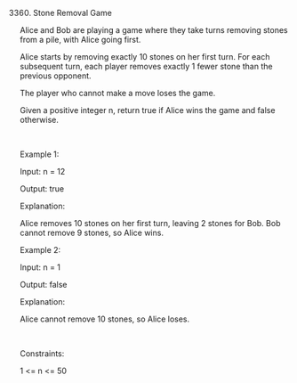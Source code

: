 3360. Stone Removal Game

Alice and Bob are playing a game where they take turns removing stones from a pile, with Alice going first.

Alice starts by removing exactly 10 stones on her first turn.
For each subsequent turn, each player removes exactly 1 fewer stone than the previous opponent.

The player who cannot make a move loses the game.

Given a positive integer n, return true if Alice wins the game and false otherwise.

 

Example 1:

Input: n = 12

Output: true

Explanation:

Alice removes 10 stones on her first turn, leaving 2 stones for Bob.
Bob cannot remove 9 stones, so Alice wins.

Example 2:

Input: n = 1

Output: false

Explanation:

Alice cannot remove 10 stones, so Alice loses.

 

Constraints:

1 <= n <= 50